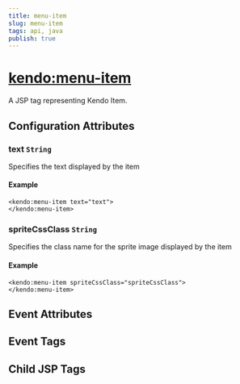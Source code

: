 ```yaml
---
title: menu-item
slug: menu-item
tags: api, java
publish: true
---
```


# <kendo:menu-item>
A JSP tag representing Kendo Item.

## Configuration Attributes


### text `String`

Specifies the text displayed by the item

#### Example
    <kendo:menu-item text="text">
    </kendo:menu-item>
    

### spriteCssClass `String`

Specifies the class name for the sprite image displayed by the item

#### Example
    <kendo:menu-item spriteCssClass="spriteCssClass">
    </kendo:menu-item>
    

## Event Attributes


## Event Tags


## Child JSP Tags

